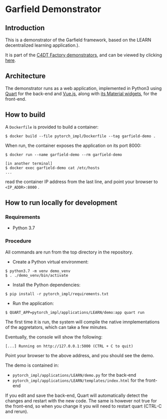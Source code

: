 # Garfield Demonstrator

## Introduction

This is a demonstrator of the Garfield framework, based on the LEARN
decentralized learning application.).

It is part of the [C4DT Factory
demonstrators](https://factory.c4dt.org/showcase/#dropdown=product_demo), and
can be viewed by clicking
[here](https://factory.c4dt.org/incubator/garfield/demo/).

## Architecture

The demonstrator runs as a web application, implemented in Python3 using
[Quart](https://pypi.org/project/quart/) for the back-end and
[Vue.js](https://vuejs.org/), along with [its Material
widgets](https://www.creative-tim.com/vuematerial/), for the front-end.

## How to build

A `Dockerfile` is provided to build a container:

```
$ docker build --file pytorch_impl/Dockerfile --tag garfield-demo .
```

When run, the container exposes the application on its port 8000:

```
$ docker run --name garfield-demo --rm garfield-demo

[in another terminal]
$ docker exec garfield-demo cat /etc/hosts
...
```

read the container IP address from the last line, and point your browser to
`<IP_ADDR>:8000` .

## How to run locally for development

### Requirements

- Python 3.7

### Procedure

All commands are run from the top directory in the repository.

- Create a Python virtual environment:

```
$ python3.7 -m venv demo_venv
$ . ./demo_venv/bin/activate
```

- Install the Python dependencies:

```
$ pip install -r pytorch_impl/requirements.txt
```

- Run the application:

```
$ QUART_APP=pytorch_impl/applications/LEARN/demo:app quart run
```

The first time it is run, the system will compile the native imnplementations
of the aggretators, which can take a few minutes.

Eventually, the console will show the following:

```
[...] Running on http://127.0.0.1:5000 (CTRL + C to quit)
```

Point your browser to the above address, and you should see the demo.

The demo is contained in:

- `pytorch_impl/applications/LEARN/demo.py` for the back-end
- `pytorch_impl/applications/LEARN/templates/index.html` for the front-end

If you edit and save the back-end, Quart will automatically detect the changes
and restart with the new code. The same is however not true for the front-end,
so when you change it you will need to restart quart (CTRL-C and rerun).
